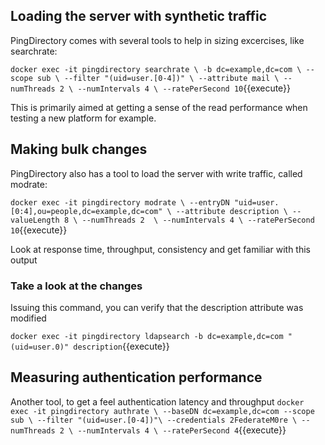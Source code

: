 ## Loading the server with synthetic traffic

PingDirectory comes with several tools to help in sizing excercises, like searchrate:

`docker exec -it pingdirectory searchrate \
	-b dc=example,dc=com \
	--scope sub \
	--filter "(uid=user.[0-4])" \
	--attribute mail \
	--numThreads 2 \
	--numIntervals 4 \
	--ratePerSecond 10`{{execute}}

This is primarily aimed at getting a sense of the read performance when testing a new platform for example.


## Making bulk changes

PingDirectory also has a tool to load the server with write traffic, called modrate:

`docker exec -it pingdirectory modrate \
	--entryDN "uid=user.[0:4],ou=people,dc=example,dc=com" \
	--attribute description \
	--valueLength 8 \
	--numThreads 2	\
	--numIntervals 4 \
	--ratePerSecond 10`{{execute}}

Look at response time, throughput, consistency and get familiar with this output


### Take a look at the changes

Issuing this command, you can verify that the description attribute was modified 

`docker exec -it pingdirectory ldapsearch -b dc=example,dc=com "(uid=user.0)" description`{{execute}}


## Measuring authentication performance
Another tool, to get a feel authentication latency and throughput
`docker exec -it pingdirectory authrate \
	--baseDN dc=example,dc=com --scope sub \
	--filter "(uid=user.[0-4])"\
	--credentials 2FederateM0re \
	--numThreads 2 \
	--numIntervals 4 \
	--ratePerSecond 4`{{execute}}